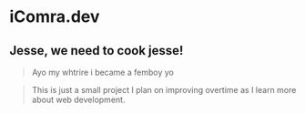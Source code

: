 # iComra.dev

## Jesse, we need to cook jesse!
>Ayo my whtrire i became a femboy yo
      

>This is just a small project I plan on improving overtime as I learn  more about web development.
